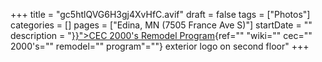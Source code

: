 +++
title = "gc5htlQVG6H3gj4XvHfC.avif"
draft = false
tags = ["Photos"]
categories = []
pages = ["Edina, MN (7505 France Ave S)"]
startDate = ""
description = "[}}">CEC 2000's Remodel Program](%22%7B%7B%3C){ref="" "wiki="" cec="" 2000's="" remodel="" program"=""} exterior logo on second floor"
+++

